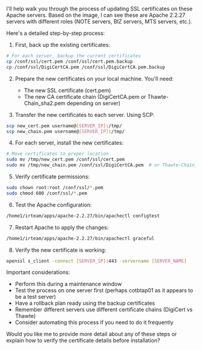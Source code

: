 I'll help walk you through the process of updating SSL certificates on these Apache servers. Based on the image, I can see these are Apache 2.2.27 servers with different roles (NOTE servers, BIZ servers, MTS servers, etc.).

Here's a detailed step-by-step process:

1. First, back up the existing certificates:
```bash
# For each server, backup the current certificates
cp /conf/ssl/cert.pem /conf/ssl/cert.pem.backup
cp /conf/ssl/DigiCertCA.pem /conf/ssl/DigiCertCA.pem.backup
```

2. Prepare the new certificates on your local machine. You'll need:
   - The new SSL certificate (cert.pem)
   - The new CA certificate chain (DigiCertCA.pem or Thawte-Chain_sha2.pem depending on server)

3. Transfer the new certificates to each server. Using SCP:
```bash
scp new_cert.pem username@[SERVER_IP]:/tmp/
scp new_chain.pem username@[SERVER_IP]:/tmp/
```

4. For each server, install the new certificates:
```bash
# Move certificates to proper location
sudo mv /tmp/new_cert.pem /conf/ssl/cert.pem
sudo mv /tmp/new_chain.pem /conf/ssl/DigiCertCA.pem  # or Thawte-Chain_sha2.pem for MTS servers
```

5. Verify certificate permissions:
```bash
sudo chown root:root /conf/ssl/*.pem
sudo chmod 600 /conf/ssl/*.pem
```

6. Test the Apache configuration:
```bash
/home1/irteam/apps/apache-2.2.27/bin/apachectl configtest
```

7. Restart Apache to apply the changes:
```bash
/home1/irteam/apps/apache-2.2.27/bin/apachectl graceful
```

8. Verify the new certificate is working:
```bash
openssl s_client -connect [SERVER_IP]:443 -servername [SERVER_NAME]
```

Important considerations:
- Perform this during a maintenance window
- Test the process on one server first (perhaps cotbtap01 as it appears to be a test server)
- Have a rollback plan ready using the backup certificates
- Remember different servers use different certificate chains (DigiCert vs Thawte)
- Consider automating this process if you need to do it frequently

Would you like me to provide more detail about any of these steps or explain how to verify the certificate details before installation?
